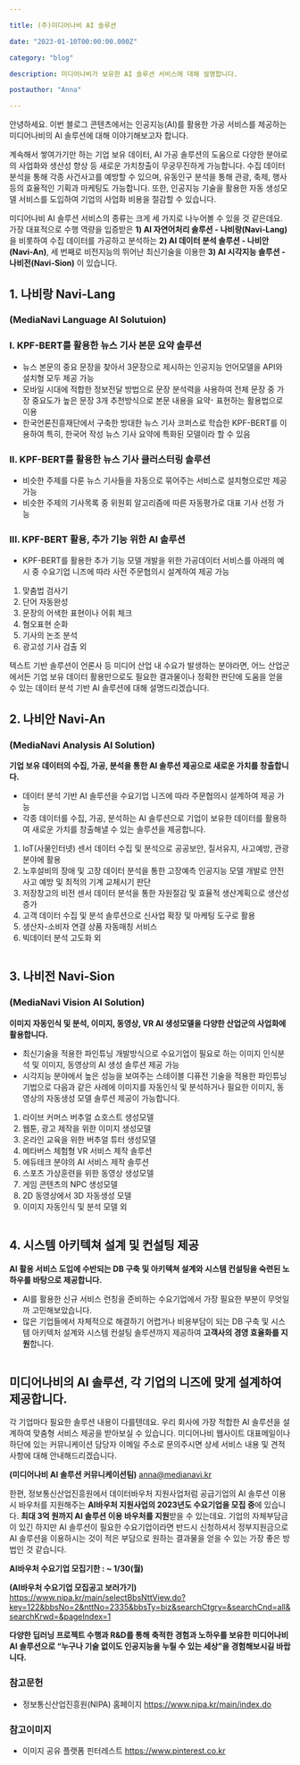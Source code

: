 ```yaml
---

title: (주)미디어나비 AI 솔루션 

date: "2023-01-10T00:00:00.000Z"

category: "blog"

description: 미디어나비가 보유한 AI 솔루션 서비스에 대해 설명합니다. 

postauthor: "Anna"

---
```

안녕하세요. 이번 블로그 콘텐츠에서는 인공지능(AI)를 활용한 가공 서비스를 제공하는 미디어나비의 AI 솔루션에 대해 이야기해보고자 합니다. 

계속해서 쌓여가기만 하는 기업 보유 데이터, AI 가공 솔루션의 도움으로 다양한 분야로의 사업화와 생산성 향상 등 새로운 가치창출이 무궁무진하게 가능합니다. 수집 데이터 분석을 통해 각종 사건사고를 예방할 수 있으며, 유동인구 분석을 통해 관광, 축제, 행사 등의 효율적인 기획과 마케팅도 가능합니다. 또한, 인공지능 기술을 활용한 자동 생성모델 서비스를 도입하여 기업의 사업화 비용을 절감할 수 있습니다. 

미디어나비 AI 솔루션 서비스의 종류는 크게 세 가지로 나누어볼 수 있을 것 같은데요. 가장 대표적으로 수행 역량을 입증받은 **1) AI 자연어처리 솔루션 - 나비랑(Navi-Lang)** 을 비롯하여 수집 데이터를 가공하고 분석하는 **2) AI 데이터 분석 솔루션 - 나비안(Navi-An)**, 세 번째로 비전지능의 뛰어난 최신기술을 이용한 **3) AI 시각지능 솔루션 - 나비전(Navi-Sion)** 이 있습니다. 

## **1. 나비랑 Navi-Lang**
### **(MediaNavi Language AI Solutuion)**
### **I. KPF-BERT를 활용한 뉴스 기사 본문 요약 솔루션**
* 뉴스 본문의 중요 문장을 찾아서 3문장으로 제시하는 인공지능 언어모델을 API와 설치형 모두 제공 가능
* 모바일 시대에 적합한 정보전달 방법으로 문장 분석력을 사용하여 전체 문장 중 가장 중요도가 높은 문장 3개 추천방식으로 본문 내용을 요약⠂표현하는 활용법으로 이용
* 한국언론진흥재단에서 구축한 방대한 뉴스 기사 코퍼스로 학습한 KPF-BERT를 이용하여 특히, 한국어 작성 뉴스 기사 요약에 특화된 모델이라 할 수 있음

### **II. KPF-BERT를 활용한 뉴스 기사 클러스터링 솔루션**
* 비슷한 주제를 다룬 뉴스 기사들을 자동으로 묶어주는 서비스로 설치형으로만 제공 가능
* 비슷한 주제의 기사목록 중 위원회 알고리즘에 따른 자동평가로 대표 기사 선정 가능

### **III. KPF-BERT 활용, 추가 기능 위한 AI 솔루션** 
* KPF-BERT를 활용한 추가 기능 모델 개발을 위한 가공데이터 서비스를 아래의 예시 중 수요기업 니즈에 따라 사전 주문협의시 설계하여 제공 가능

1. 맞춤법 검사기 
2. 단어 자동완성 
3. 문장의 어색한 표현이나 어휘 체크 
4. 혐오표현 순화 
5. 기사의 논조 분석 
6. 광고성 기사 검출 외

텍스트 기반 솔루션이 언론사 등 미디어 산업 내 수요가 발생하는  분야라면, 어느 산업군에서든 기업 보유 데이터 활용만으로도 필요한 결과물이나 정확한 판단에 도움을 얻을 수 있는 데이터 분석 기반 AI 솔루션에 대해 설명드리겠습니다. 

## **2. 나비안 Navi-An**
### (MediaNavi Analysis AI Solution)
**기업 보유 데이터의 수집, 가공, 분석을 통한 AI 솔루션 제공으로 새로운 가치를 창출합니다.**
* 데이터 분석 기반 AI 솔루션을 수요기업 니즈에 따라 주문협의시 설계하여 제공 가능
* 각종 데이터를 수집, 가공, 분석하는 AI 솔루션으로 기업이 보유한 데이터를 활용하여 새로운 가치를 창출해낼 수 있는 솔루션을 제공합니다.
1) IoT(사물인터넷) 센서 데이터 수집 및 분석으로 공공보안, 질서유지, 사고예방, 관광 분야에 활용  
2) 노후설비의 장애 및 고장 데이터 분석을 통한 고장예측 인공지능 모델 개발로 안전사고 예방 및 최적의 기계 교체시기 판단
3) 저장창고의 비전 센서 데이터 분석을 통한 자원절감 및 효율적 생산계획으로 생산성 증가
4) 고객 데이터 수집 및 분석 솔루션으로 신사업 확장 및 마케팅 도구로 활용 
5) 생산자-소비자 연결 상품 자동매칭 서비스 
6) 빅데이터 분석 고도화 외 

<figure>
<img src="./image01.jpg" alt=""/>
<figcaption></figcaption>
</figure>

## **3. 나비전 Navi-Sion**
### (MediaNavi Vision AI Solution)
**이미지 자동인식 및 분석, 이미지, 동영상, VR AI 생성모델을 다양한 산업군의 사업화에 활용합니다.**
* 최신기술을 적용한 파인튜닝 개발방식으로 수요기업이 필요로 하는 이미지 인식분석 및 이미지, 동영상의 AI 생성 솔루션 제공 가능
* 시각지능 분야에서 높은 성능을 보여주는 스테이블 디퓨전 기술을 적용한 파인튜닝 기법으로 다음과 같은 사례에 이미지를 자동인식 및 분석하거나 필요한 이미지, 동영상의 자동생성 모델 솔루션 제공이 가능합니다.  
1) 라이브 커머스 버추얼 쇼호스트 생성모델
2) 웹툰, 광고 제작을 위한 이미지 생성모델
3) 온라인 교육을 위한 버추얼 튜터 생성모델
4) 메타버스 체험형 VR 서비스 제작 솔루션 
5) 에듀테크 분야의 AI 서비스 제작 솔루션 
6) 스포츠 가상훈련을 위한 동영상 생성모델
7) 게임 콘텐츠의 NPC 생성모델 
8) 2D 동영상에서 3D 자동생성 모델 
9) 이미지 자동인식 및 분석 모델 외 

<figure>
<img src="./image02.jpg" alt=""/>
<figcaption></figcaption>
</figure>

## **4. 시스템 아키텍쳐 설계 및 컨설팅 제공**
**AI 활용 서비스 도입에 수반되는 DB 구축 및 아키텍쳐 설계와 시스템 컨설팅을 숙련된 노하우를 바탕으로 제공합니다.** 
* AI를 활용한 신규 서비스 런칭을 준비하는 수요기업에서 가장 필요한 부분이 무엇일까 고민해보았습니다. 
* 많은 기업들에서 자체적으로 해결하기 어렵거나 비용부담이 되는 DB 구축 및 시스템 아키텍처 설계와 시스템 컨설팅 솔루션까지 제공하여 **고객사의 경영 효율화를 지원**합니다.  

<figure>
<img src="./image03.jpg" alt=""/>
<figcaption></figcaption>
</figure>

## **미디어나비의 AI 솔루션, 각 기업의 니즈에 맞게 설계하여 제공합니다.**
 각 기업마다 필요한 솔루션 내용이 다를텐데요. 우리 회사에 가장 적합한 AI 솔루션을 설계하여 맞춤형 서비스 제공을 받아보실 수 있습니다. 미디어나비 웹사이트 대표메일이나 하단에 있는 커뮤니케이션 담당자 이메일 주소로 문의주시면 상세 서비스 내용 및 견적사항에 대해 안내해드리겠습니다.

 **(미디어나비 AI 솔루션 커뮤니케이션팀)**
<anna@medianavi.kr>

한편, 정보통신산업진흥원에서 데이터바우처 지원사업처럼 공급기업의 AI 솔루션 이용시 바우처를 지원해주는 **AI바우처 지원사업의 2023년도 수요기업을 모집 중**에 있습니다. **최대 3억 원까지 AI 솔루션 이용 바우처를 지원**받을 수 있는데요. 기업의 자체부담금이 있긴 하지만 AI 솔루션이 필요한 수요기업이라면 반드시 신청하셔서 정부지원금으로 AI 솔루션을 이용하시는 것이 적은 부담으로 원하는 결과물을 얻을 수 있는 가장 좋은 방법인 것 같습니다. 

**AI바우처 수요기업 모집기한 : ~ 1/30(월)**


**(AI바우처 수요기업 모집공고 보러가기)**
<https://www.nipa.kr/main/selectBbsNttView.do?key=122&bbsNo=2&nttNo=2335&bbsTy=biz&searchCtgry=&searchCnd=all&searchKrwd=&pageIndex=1>


**다양한 딥러닝 프로젝트 수행과 R&D를 통해 축적한 경험과 노하우를 보유한 미디어나비 AI 솔루션으로 “누구나 기술 없이도 인공지능을 누릴 수 있는 세상”을 경험해보시길 바랍니다.**     
### 참고문헌
- 정보통신산업진흥원(NIPA) 홈페이지
<https://www.nipa.kr/main/index.do>

### 참고이미지 
- 이미지 공유 플랫폼 핀터레스트
<https://www.pinterest.co.kr>




